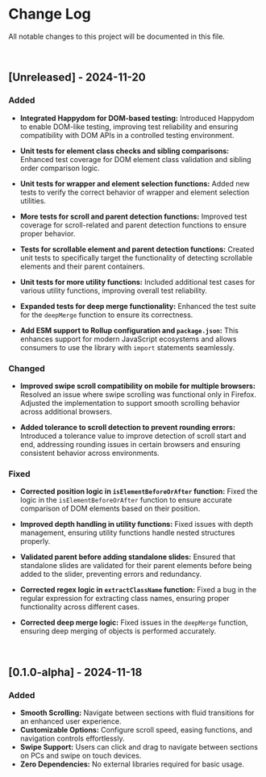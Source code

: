 # Change Log
All notable changes to this project will be documented in this file.

<br>

## [Unreleased] - 2024-11-20

### Added
- **Integrated Happydom for DOM-based testing:** Introduced Happydom
to enable DOM-like testing, improving test reliability and ensuring
compatibility with DOM APIs in a controlled testing environment.

- **Unit tests for element class checks and sibling comparisons:**
Enhanced test coverage for DOM element class validation and sibling
order comparison logic.

- **Unit tests for wrapper and element selection functions:** Added new
tests to verify the correct behavior of wrapper and element selection
utilities.

- **More tests for scroll and parent detection functions:** Improved
test coverage for scroll-related and parent detection functions to ensure
proper behavior.

- **Tests for scrollable element and parent detection functions:**
Created unit tests to specifically target the functionality of detecting
scrollable elements and their parent containers.

- **Unit tests for more utility functions:** Included additional test
cases for various utility functions, improving overall test reliability.

- **Expanded tests for deep merge functionality:** Enhanced the test
suite for the `deepMerge` function to ensure its correctness.

- **Add ESM support to Rollup configuration and `package.json`:** This
enhances support for modern JavaScript ecosystems and allows consumers
to use the library with `import` statements seamlessly.

### Changed
- **Improved swipe scroll compatibility on mobile for multiple
browsers:** Resolved an issue where swipe scrolling was functional only
in Firefox. Adjusted the implementation to support smooth scrolling
behavior across additional browsers.

- **Added tolerance to scroll detection to prevent rounding errors:**
Introduced a tolerance value to improve detection of scroll start and end,
addressing rounding issues in certain browsers and ensuring consistent
behavior across environments.

### Fixed
- **Corrected position logic in `isElementBeforeOrAfter` function:**
Fixed the logic in the `isElementBeforeOrAfter` function to ensure
accurate comparison of DOM elements based on their position.

- **Improved depth handling in utility functions:** Fixed issues with
depth management, ensuring utility functions handle nested structures
properly.

- **Validated parent before adding standalone slides:** Ensured that
standalone slides are validated for their parent elements before being
added to the slider, preventing errors and redundancy.

- **Corrected regex logic in `extractClassName` function:** Fixed a bug
in the regular expression for extracting class names, ensuring proper
functionality across different cases.

- **Corrected deep merge logic:** Fixed issues in the `deepMerge`
function, ensuring deep merging of objects is performed accurately.

<br>

## [0.1.0-alpha] - 2024-11-18

### Added
- **Smooth Scrolling:** Navigate between sections with fluid transitions for an enhanced user experience.
- **Customizable Options:** Configure scroll speed, easing functions, and navigation controls effortlessly.
- **Swipe Support:** Users can click and drag to navigate between sections on PCs and swipe on touch devices.
- **Zero Dependencies:** No external libraries required for basic usage.
